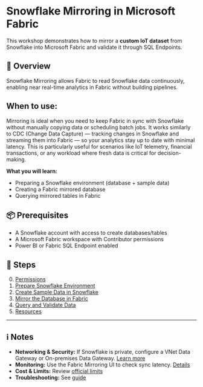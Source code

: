 # Snowflake Mirroring in Microsoft Fabric

This workshop demonstrates how to mirror a **custom IoT dataset** from Snowflake into Microsoft Fabric and validate it through SQL Endpoints.

## 📝 Overview
Snowflake Mirroring allows Fabric to read Snowflake data continuously, enabling near real-time analytics in Fabric without building pipelines.

## When to use: 
Mirroring is ideal when you need to keep Fabric in sync with Snowflake without manually copying data or scheduling batch jobs. It works similarly to CDC (Change Data Capture) — tracking changes in Snowflake and streaming them into Fabric — so your analytics stay up to date with minimal latency. This is particularly useful for scenarios like IoT telemetry, financial transactions, or any workload where fresh data is critical for decision-making.

**What you will learn:**
- Preparing a Snowflake environment (database + sample data)
- Creating a Fabric mirrored database
- Querying mirrored tables in Fabric

## 📦 Prerequisites
- A Snowflake account with access to create databases/tables
- A Microsoft Fabric workspace with Contributor permissions
- Power BI or Fabric SQL Endpoint enabled

## 🚀 Steps
0. [Permissions](00-permissions.md)
1. [Prepare Snowflake Environment](01-prereqs.md)
2. [Create Sample Data in Snowflake](02-setup-snowflake.md)
3. [Mirror the Database in Fabric](03-create-mirrored-db.md)
4. [Query and Validate Data](04-validate-query.md)
5. [Resources](05-resources.md)
---

## ℹ️ Notes

- **Networking & Security:** If Snowflake is private, configure a VNet Data Gateway or On-premises Data Gateway. [Learn more](https://learn.microsoft.com/en-us/fabric/data-factory/securely-connect-to-data)
- **Monitoring:** Use the Fabric Mirroring UI to check sync latency. [Details](https://learn.microsoft.com/en-us/fabric/mirroring/monitoring)
- **Cost & Limits:** Review [official limits](https://learn.microsoft.com/en-us/fabric/mirroring/snowflake#considerations)
- **Troubleshooting:** See [guide](https://learn.microsoft.com/en-us/fabric/mirroring/troubleshooting)
